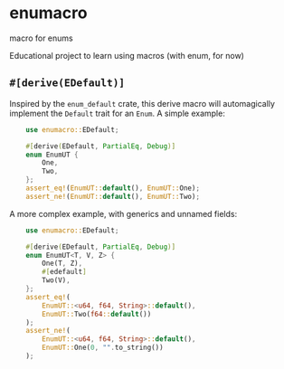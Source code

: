 # enumacro

macro for enums

Educational project to learn using macros (with enum, for now)

## `#[derive(EDefault)]`

Inspired by the `enum_default` crate, this derive macro will automagically implement the `Default` trait for an `Enum`.
A simple example:

```rust
	use enumacro::EDefault;

    #[derive(EDefault, PartialEq, Debug)]
    enum EnumUT {
        One,
        Two,
    };
    assert_eq!(EnumUT::default(), EnumUT::One);
    assert_ne!(EnumUT::default(), EnumUT::Two);
```

A more complex example, with generics and unnamed fields:

```rust
	use enumacro::EDefault;

    #[derive(EDefault, PartialEq, Debug)]
    enum EnumUT<T, V, Z> {
        One(T, Z),
        #[edefault]
        Two(V),
    };
    assert_eq!(
        EnumUT::<u64, f64, String>::default(),
        EnumUT::Two(f64::default())
    );
    assert_ne!(
        EnumUT::<u64, f64, String>::default(),
        EnumUT::One(0, "".to_string())
    );
```
